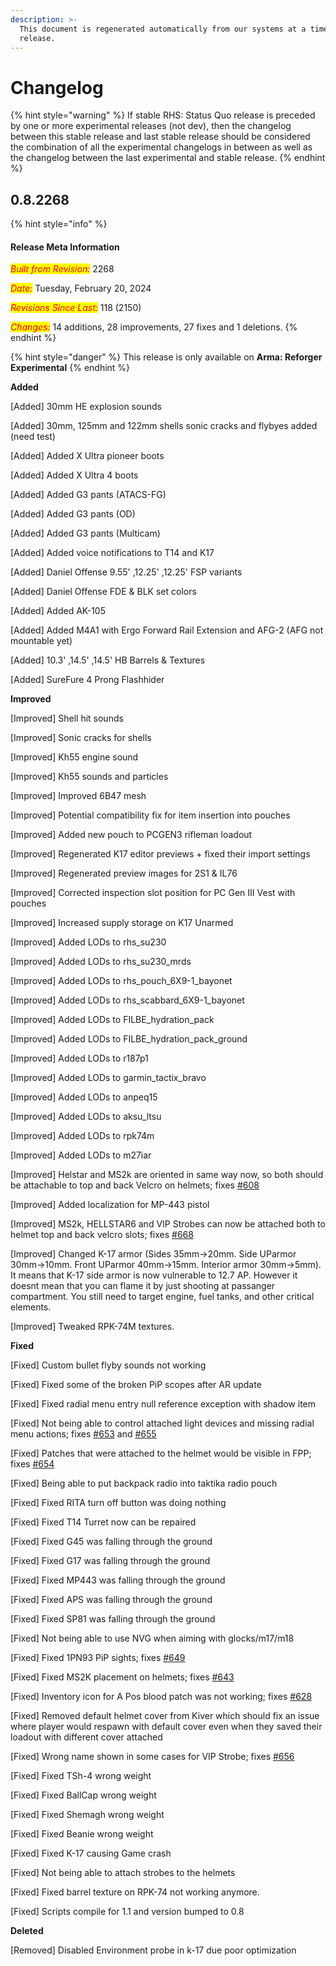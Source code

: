 ```yaml
---
description: >-
  This document is regenerated automatically from our systems at a time of a
  release.
---
```


# Changelog

{% hint style="warning" %}
If stable RHS: Status Quo release is preceded by one or more experimental releases (not dev), then the changelog between this stable release and last stable release should be considered the combination of all the experimental changelogs in between as well as the changelog between the last experimental and stable release.
{% endhint %}

## 0.8.2268

{% hint style="info" %}
#### **Release Meta Information**

_<mark style="color:red;">Built from Revision:</mark>_ 2268

_<mark style="color:red;">Date:</mark>_ Tuesday, February 20, 2024

_<mark style="color:red;">Revisions Since Last:</mark>_ 118 (2150)

_<mark style="color:red;">Changes:</mark>_ 14 additions, 28 improvements, 27 fixes and 1 deletions.
{% endhint %}

{% hint style="danger" %}
This release is only available on **Arma: Reforger Experimental**
{% endhint %}

**Added**

\[Added] 30mm HE explosion sounds

\[Added] 30mm, 125mm and 122mm shells sonic cracks and flybyes added (need test)

\[Added] Added X Ultra pioneer boots

\[Added] Added X Ultra 4 boots

\[Added] Added G3 pants (ATACS-FG)

\[Added] Added G3 pants (OD)

\[Added] Added G3 pants (Multicam)

\[Added] Added voice notifications to T14 and K17

\[Added] Daniel Offense 9.55' ,12.25' ,12.25' FSP variants

\[Added] Daniel Offense FDE & BLK set colors

\[Added] Added AK-105

\[Added] Added M4A1 with Ergo Forward Rail Extension and AFG-2 (AFG not mountable yet)

\[Added] 10.3' ,14.5' ,14.5' HB Barrels & Textures

\[Added] SureFure 4 Prong Flashhider

**Improved**

\[Improved] Shell hit sounds

\[Improved] Sonic cracks for shells

\[Improved] Kh55 engine sound

\[Improved] Kh55 sounds and particles

\[Improved] Improved 6B47 mesh

\[Improved] Potential compatibility fix for item insertion into pouches

\[Improved] Added new pouch to PCGEN3 rifleman loadout

\[Improved] Regenerated K17 editor previews + fixed their import settings

\[Improved] Regenerated preview images for 2S1 & IL76

\[Improved] Corrected inspection slot position for PC Gen III Vest with pouches

\[Improved] Increased supply storage on K17 Unarmed

\[Improved] Added LODs to rhs\_su230

\[Improved] Added LODs to rhs\_su230\_mrds

\[Improved] Added LODs to rhs\_pouch\_6X9-1\_bayonet

\[Improved] Added LODs to rhs\_scabbard\_6X9-1\_bayonet

\[Improved] Added LODs to FILBE\_hydration\_pack

\[Improved] Added LODs to FILBE\_hydration\_pack\_ground

\[Improved] Added LODs to r187p1

\[Improved] Added LODs to garmin\_tactix\_bravo

\[Improved] Added LODs to anpeq15

\[Improved] Added LODs to aksu\_ltsu

\[Improved] Added LODs to rpk74m

\[Improved] Added LODs to m27iar

\[Improved] Helstar and MS2k are oriented in same way now, so both should be attachable to top and back Velcro on helmets; fixes [#608](https://github.com/RHSMODS/statusquo/issues/608)

\[Improved] Added localization for MP-443 pistol

\[Improved] MS2k, HELLSTAR6 and VIP Strobes can now be attached both to helmet top and back velcro slots; fixes [#668](https://github.com/RHSMODS/statusquo/issues/668)

\[Improved] Changed K-17 armor (Sides 35mm->20mm. Side UParmor 30mm->10mm. Front UParmor 40mm->15mm. Interior armor 30mm->5mm). It means that K-17 side armor is now vulnerable to 12.7 AP. However it doesnt mean that you can flame it by just shooting at passanger compartment. You still need to target engine, fuel tanks, and other critical elements.

\[Improved] Tweaked RPK-74M textures.

**Fixed**

\[Fixed] Custom bullet flyby sounds not working

\[Fixed] Fixed some of the broken PiP scopes after AR update

\[Fixed] Fixed radial menu entry null reference exception with shadow item

\[Fixed] Not being able to control attached light devices and missing radial menu actions; fixes [#653](https://github.com/RHSMODS/statusquo/issues/653) and [#655](https://github.com/RHSMODS/statusquo/issues/655)

\[Fixed] Patches that were attached to the helmet would be visible in FPP; fixes [#654](https://github.com/RHSMODS/statusquo/issues/654)

\[Fixed] Being able to put backpack radio into taktika radio pouch

\[Fixed] Fixed RITA turn off button was doing nothing

\[Fixed] Fixed T14 Turret now can be repaired

\[Fixed] Fixed G45 was falling through the ground

\[Fixed] Fixed G17 was falling through the ground

\[Fixed] Fixed MP443 was falling through the ground

\[Fixed] Fixed APS was falling through the ground

\[Fixed] Fixed SP81 was falling through the ground

\[Fixed] Not being able to use NVG when aiming with glocks/m17/m18

\[Fixed] Fixed 1PN93 PiP sights; fixes [#649](https://github.com/RHSMODS/statusquo/issues/649)

\[Fixed] Fixed MS2K placement on helmets; fixes [#643](https://github.com/RHSMODS/statusquo/issues/643)

\[Fixed] Inventory icon for A Pos blood patch was not working; fixes [#628](https://github.com/RHSMODS/statusquo/issues/628)

\[Fixed] Removed default helmet cover from Kiver which should fix an issue where player would respawn with default cover even when they saved their loadout with different cover attached

\[Fixed] Wrong name shown in some cases for VIP Strobe; fixes [#656](https://github.com/RHSMODS/statusquo/issues/656)

\[Fixed] Fixed TSh-4 wrong weight

\[Fixed] Fixed BallCap wrong weight

\[Fixed] Fixed Shemagh wrong weight

\[Fixed] Fixed Beanie wrong weight

\[Fixed] Fixed K-17 causing Game crash

\[Fixed] Not being able to attach strobes to the helmets

\[Fixed] Fixed barrel texture on RPK-74 not working anymore.

\[Fixed] Scripts compile for 1.1 and version bumped to 0.8

**Deleted**

\[Removed] Disabled Environment probe in k-17 due poor optimization
